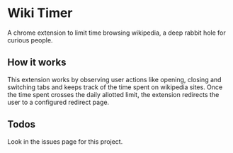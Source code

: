 # Wiki Timer
A chrome extension to limit time browsing wikipedia, a deep rabbit hole for curious people.

## How it works
This extension works by observing user actions like opening, closing and switching tabs and keeps track of the time spent on
wikipedia sites. Once the time spent crosses the daily allotted limit, the extension redirects the user to a configured redirect 
page.

## Todos
Look in the issues page for this project.
